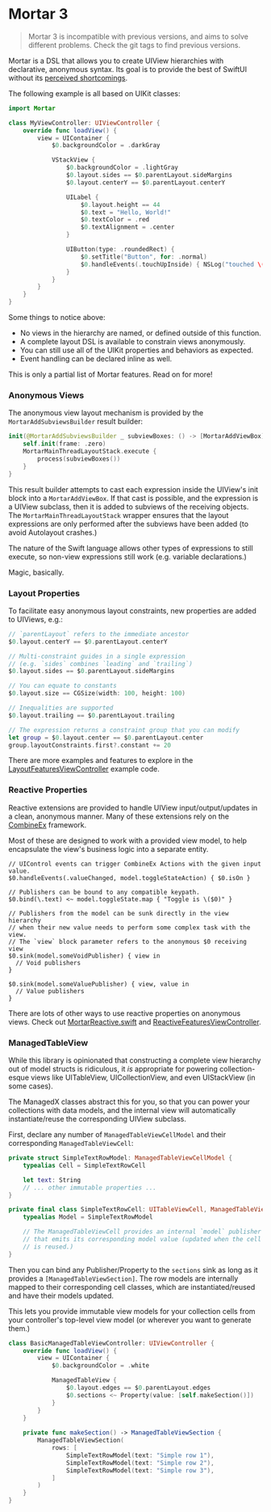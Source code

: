 # Mortar 3

> Mortar 3 is incompatible with previous versions, and aims to solve different problems. Check the git tags to find previous versions.

Mortar is a DSL that allows you to create UIView hierarchies with declarative, anonymous syntax. Its goal is to provide the best of SwiftUI without its [perceived shortcomings](WHY.md).

The following example is all based on UIKit classes:

```swift
import Mortar 

class MyViewController: UIViewController {
    override func loadView() {
        view = UIContainer {
            $0.backgroundColor = .darkGray

            VStackView {
                $0.backgroundColor = .lightGray
                $0.layout.sides == $0.parentLayout.sideMargins
                $0.layout.centerY == $0.parentLayout.centerY

                UILabel {
                    $0.layout.height == 44
                    $0.text = "Hello, World!"
                    $0.textColor = .red
                    $0.textAlignment = .center
                }

                UIButton(type: .roundedRect) {
                    $0.setTitle("Button", for: .normal)
                    $0.handleEvents(.touchUpInside) { NSLog("touched \($0)") }
                }
            }
        }
    }
}
```

Some things to notice above:

* No views in the hierarchy are named, or defined outside of this function.
* A complete layout DSL is available to constrain views anonymously.
* You can still use all of the UIKit properties and behaviors as expected.
* Event handling can be declared inline as well.

This is only a partial list of Mortar features. Read on for more!

### Anonymous Views

The anonymous view layout mechanism is provided by the `MortarAddSubviewsBuilder` result builder:

```swift
init(@MortarAddSubviewsBuilder _ subviewBoxes: () -> [MortarAddViewBox]) {
    self.init(frame: .zero)
    MortarMainThreadLayoutStack.execute {
        process(subviewBoxes())
    }
}
```

This result builder attempts to cast each expression inside the UIView's init block into a `MortarAddViewBox`. If that cast is possible, and the expression is a UIView subclass, then it is added to subviews of the receiving objects. The `MortarMainThreadLayoutStack` wrapper ensures that the layout expressions are only performed after the subviews have been added (to avoid Autolayout crashes.)

The nature of the Swift language allows other types of expressions to still execute, so non-view expressions still work (e.g. variable declarations.)

Magic, basically.

### Layout Properties

To facilitate easy anonymous layout constraints, new properties are added to UIViews, e.g.:

```swift
// `parentLayout` refers to the immediate ancestor
$0.layout.centerY == $0.parentLayout.centerY

// Multi-constraint guides in a single expression
// (e.g. `sides` combines `leading` and `trailing`)
$0.layout.sides == $0.parentLayout.sideMargins

// You can equate to constants
$0.layout.size == CGSize(width: 100, height: 100)

// Inequalities are supported
$0.layout.trailing == $0.parentLayout.trailing

// The expression returns a constraint group that you can modify
let group = $0.layout.center == $0.parentLayout.center
group.layoutConstraints.first?.constant += 20
```

There are more examples and features to explore in the [LayoutFeaturesViewController](Examples/MortarDemo/MortarDemo/DemoPages/LayoutFeatures.swift) example code.

### Reactive Properties

Reactive extensions are provided to handle UIView input/output/updates in a clean, anonymous manner. Many of these extensions rely on the [CombineEx](https://github.com/jmfieldman/CombineEx) framework.

Most of these are designed to work with a provided view model, to help encapsulate the view's business logic into a separate entity.

```
// UIControl events can trigger CombineEx Actions with the given input value.
$0.handleEvents(.valueChanged, model.toggleStateAction) { $0.isOn }

// Publishers can be bound to any compatible keypath.
$0.bind(\.text) <~ model.toggleState.map { "Toggle is \($0)" }

// Publishers from the model can be sunk directly in the view hierarchy
// when their new value needs to perform some complex task with the view.
// The `view` block parameter refers to the anonymous $0 receiving view
$0.sink(model.someVoidPublisher) { view in
  // Void publishers
}

$0.sink(model.someValuePublisher) { view, value in
  // Value publishers
}
```

There are lots of other ways to use reactive properties on anonymous views. Check out [MortarReactive.swift](Mortar/MortarReactive.swift) and [ReactiveFeaturesViewController](Examples/MortarDemo/MortarDemo/DemoPages/ReactiveFeatures.swift).

### ManagedTableView

While this library is opinionated that constructing a complete view hierarchy out of model structs is ridiculous, it *is* appropriate for powering collection-esque views like UITableView, UICollectionView, and even UIStackView (in some cases).

The ManagedX classes abstract this for you, so that you can power your collections with data models, and the internal view will automatically instantiate/reuse the corresponding UIView subclass.

First, declare any number of `ManagedTableViewCellModel` and their corresponding `ManagedTableViewCell`:

```swift
private struct SimpleTextRowModel: ManagedTableViewCellModel {
    typealias Cell = SimpleTextRowCell

    let text: String
    // ... other immutable properties ...
}

private final class SimpleTextRowCell: UITableViewCell, ManagedTableViewCell {
    typealias Model = SimpleTextRowModel

    // The ManagedTableViewCell provides an internal `model` publisher
    // that emits its corresponding model value (updated when the cell
    // is reused.)
}
```

Then you can bind any Publisher/Property to the `sections` sink as long as it provides a `[ManagedTableViewSection]`. The row models are internally mapped to their corresponding cell classes, which are instantiated/reused and have their models updated.

This lets you provide immutable view models for your collection cells from your controller's top-level view model (or wherever you want to generate them.)

```swift
class BasicManagedTableViewController: UIViewController {
    override func loadView() {
        view = UIContainer {
            $0.backgroundColor = .white

            ManagedTableView {
                $0.layout.edges == $0.parentLayout.edges
                $0.sections <~ Property(value: [self.makeSection()])
            }
        }
    }
    
    private func makeSection() -> ManagedTableViewSection {
        ManagedTableViewSection(
            rows: [
                SimpleTextRowModel(text: "Simple row 1"),
                SimpleTextRowModel(text: "Simple row 2"),
                SimpleTextRowModel(text: "Simple row 3"),
            ]
        )
    }
}
```